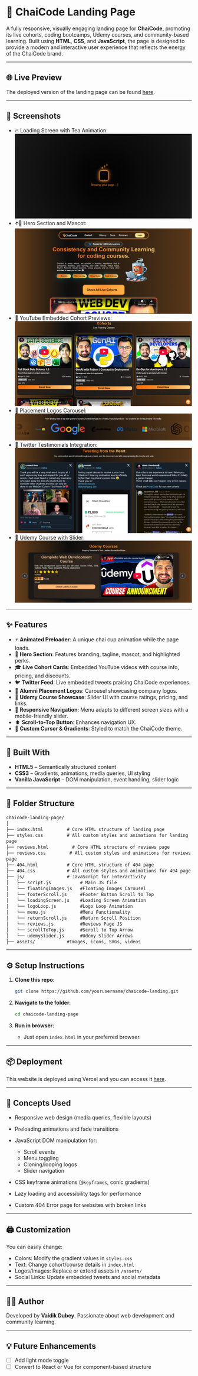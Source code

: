 # 🚀 ChaiCode Landing Page

A fully responsive, visually engaging landing page for **ChaiCode**, promoting its live cohorts, coding bootcamps, Udemy courses, and community-based learning. Built using **HTML**, **CSS**, and **JavaScript**, the page is designed to provide a modern and interactive user experience that reflects the energy of the ChaiCode brand.

---

## 🌐 Live Preview

The deployed version of the landing page can be found [here](https://chai-code-landing-page-iota.vercel.app/).

---

## 📸 Screenshots

* 🔥 Loading Screen with Tea Animation:
![Loading Screen](image.png)
* 🡩‍🏫 Hero Section and Mascot:
![Hero Section](image-1.png)
* 🎥 YouTube Embedded Cohort Previews:
![Cohorts Section](image-2.png)
* 🏢 Placement Logos Carousel:
![Placement Logos](image-3.png)
* 🐣 Twitter Testimonials Integration:
![Twitter Testimonials](image-4.png)
* 🧱 Udemy Course with Slider:
![Udemy Courses](image-6.png)

---

## ✨ Features

* ⚡ **Animated Preloader**: A unique chai cup animation while the page loads.
* 🎯 **Hero Section**: Features branding, tagline, mascot, and highlighted perks.
* 🎓 **Live Cohort Cards**: Embedded YouTube videos with course info, pricing, and discounts.
* 🐦 **Twitter Feed**: Live embedded tweets praising ChaiCode experiences.
* 🏢 **Alumni Placement Logos**: Carousel showcasing company logos.
* 🧱 **Udemy Course Showcase**: Slider UI with course ratings, pricing, and links.
* 📱 **Responsive Navigation**: Menu adapts to different screen sizes with a mobile-friendly slider.
* ⬆️ **Scroll-to-Top Button**: Enhances navigation UX.
* 🎨 **Custom Cursor & Gradients**: Styled to match the ChaiCode theme.

---

## 💠 Built With

* **HTML5** – Semantically structured content
* **CSS3** – Gradients, animations, media queries, UI styling
* **Vanilla JavaScript** – DOM manipulation, event handling, slider logic

---

## 📁 Folder Structure

```
chaicode-landing-page/
│
├── index.html         # Core HTML structure of landing page
├── styles.css         # All custom styles and animations for landing page
├── reviews.html         # Core HTML structure of reviews page
├── reviews.css         # All custom styles and animations for reviews page
├── 404.html           # Core HTML structure of 404 page
├── 404.css            # All custom styles and animations for 404 page
├── js/                # JavaScript for interactivity
│   ├── script.js           # Main JS file
│   └── floatingImages.js   #Floating Images Carousel
│   └── footerScroll.js     #Footer Button Scroll to Top
│   └── loadingScreen.js    #Loading Screen Animation
│   └── logoLoop.js         #Logo Loop Animation
│   └── menu.js             #Menu Functionality
│   └── returnScroll.js     #Return Scroll Position 
│   └── reviews.js          #Reviews Page JS
│   └── scrollToTop.js      #Scroll to Top Arrow
│   └── udemySlider.js      #Udemy Slider Arrows
├── assets/            #Images, icons, SVGs, videos
```

---

## ⚙️ Setup Instructions

1. **Clone this repo**:

   ```bash
   git clone https://github.com/yourusername/chaicode-landing.git
   ```
2. **Navigate to the folder**:

   ```bash
   cd chaicode-landing-page
   ```
3. **Run in browser**:

   * Just open `index.html` in your preferred browser.

---

## 📦 Deployment

This website is deployed using Vercel and you can access it [here](https://chaicode-landing-page-iota.vercel.app/).

---

## 🧠 Concepts Used

* Responsive web design (media queries, flexible layouts)
* Preloading animations and fade transitions
* JavaScript DOM manipulation for:

  * Scroll events
  * Menu toggling
  * Cloning/looping logos
  * Slider navigation
* CSS keyframe animations (`@keyframes`, conic gradients)
* Lazy loading and accessibility tags for performance
* Custom 404 Error page for websites with broken links

---

## 🖨️ Customization

You can easily change:

* Colors: Modify the gradient values in `styles.css`
* Text: Change cohort/course details in `index.html`
* Logos/Images: Replace or extend assets in `/assets/`
* Social Links: Update embedded tweets and social metadata

---

## 🧑‍💻 Author

Developed by **Vaidik Dubey**.
Passionate about web development and community learning.

---

## 💡 Future Enhancements

* [ ] Add light mode toggle
* [ ] Convert to React or Vue for component-based structure